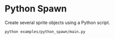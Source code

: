 # Python Spawn

Create several sprite objects using a Python script.

```bash
python examples/python_spawn/main.py
```
